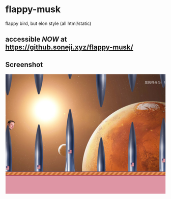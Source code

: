 # flappy-musk 

flappy bird, but elon style (all html/static)

## accessible _NOW_ at <https://github.soneji.xyz/flappy-musk/>

## Screenshot
![screenshot](screenshot.png)